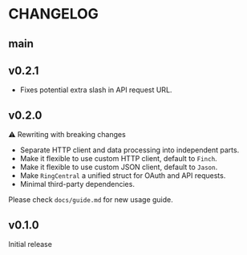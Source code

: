 # CHANGELOG

## main

## v0.2.1

- Fixes potential extra slash in API request URL.

## v0.2.0

⚠️ Rewriting with breaking changes

- Separate HTTP client and data processing into independent parts.
- Make it flexible to use custom HTTP client, default to `Finch`.
- Make it flexible to use custom JSON client, default to `Jason`.
- Make `RingCentral` a unified struct for OAuth and API requests.
- Minimal third-party dependencies.

Please check `docs/guide.md` for new usage guide.

## v0.1.0

Initial release
